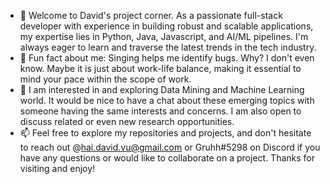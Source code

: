 - 👋 Welcome to David's project corner. As a passionate full-stack developer with experience in building robust and scalable applications, my expertise lies in Python, Java, Javascript, and AI/ML pipelines. I'm always eager to learn and traverse the latest trends in the tech industry.
- 👀 Fun fact about me: Singing helps me identify bugs. Why? I don't even know. Maybe it is just about work-life balance, making it essential to mind your pace within the scope of work.
- 🌱 I am interested in and exploring Data Mining and Machine Learning world. It would be nice to have a chat about these emerging topics with someone having the same interests and concerns. I am also open to discuss related or even new research opportunities.
- 📫 Feel free to explore my repositories and projects, and don't hesitate to reach out @hai.david.vu@gmail.com or Gruhh#5298 on Discord if you have any questions or would like to collaborate on a project. Thanks for visiting and enjoy!

<!---
Davetory/Davetory is a ✨ special ✨ repository because its `README.md` (this file) appears on your GitHub profile.
You can click the Preview link to take a look at your changes.
--->
